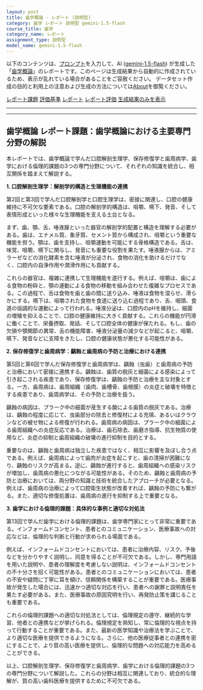 ```yaml
---
layout: post
title: 歯学概論 - レポート (説明型)
category: 歯学 レポート 説明型 gemini-1.5-flash
course_title: 歯学
category_name: レポート
assignment_type: 説明型
model_name: gemini-1.5-flash
---
```


以下のコンテンツは、[プロンプト](http://127.0.0.1:8000/generated/歯学/gemini-1.5-flash/prompt_レポート-説明型.md)を入力して、AI ([gemini-1.5-flash](contents/gemini-1.5-flash)) が生成した「[歯学概論](/contents/歯学/)」のレポートです。このページは生成結果から自動的に作成されているため、表示が乱れている場合があることをご容赦ください。
データセット作成の目的と利用上の注意および生成の方法については[About](/About)を御覧ください。

[レポート課題](../レポート課題-説明型)
[評価基準](../評価基準-説明型)
[レポート](../レポート-説明型)
[レポート評価](../レポート評価-説明型)
[生成結果のみを表示](http://127.0.0.1:8000/generated/歯学/gemini-1.5-flash/レポート-説明型.md)
  

***
***
  
## 歯学概論 レポート課題：歯学概論における主要専門分野の解説

本レポートでは、歯学概論で学んだ口腔解剖生理学、保存修復学と歯周病学、歯学における倫理的課題の3つの専門分野について、それぞれの知識を統合し、相互関係を踏まえて解説する。

**1. 口腔解剖生理学：解剖学的構造と生理機能の連携**

第2回と第3回で学んだ口腔解剖学と口腔生理学は、密接に関連し、口腔の健康維持に不可欠な要素である。口腔の解剖学的構造は、咀嚼、嚥下、発音、そして表情形成といった様々な生理機能を支える土台となる。

まず、歯、顎、舌、唾液腺といった器官の解剖学的配置と構造を理解する必要がある。歯は、エナメル質、象牙質、セメント質から構成され、咀嚼という重要な機能を担う。顎は、歯を支持し、咀嚼運動を可能にする骨格構造である。舌は、味覚、咀嚼、嚥下に関与し、発音にも重要な役割を果たす。唾液腺からは、アミラーゼなどの消化酵素を含む唾液が分泌され、食物の消化を助けるだけでなく、口腔内の自浄作用や潤滑作用にも貢献する。

これらの器官は、複雑に連携して生理機能を遂行する。例えば、咀嚼は、歯による食物の粉砕と、顎の運動による食物の移動を組み合わせた複雑なプロセスである。この過程で、舌は食物を歯と歯の間に送り込み、唾液は食物を湿らせ、滑らかにする。嚥下は、咀嚼された食物を食道に送り込む過程であり、舌、咽頭、食道の協調的な運動によって行われる。唾液分泌は、口腔内のpHを維持し、細菌の増殖を抑えることで、口腔の健康維持に大きく貢献する。これらの機能が円滑に働くことで、栄養摂取、発話、そして口腔全体の健康が保たれる。もし、歯の欠損や顎関節の異常、舌の機能障害、唾液分泌量の減少などが起こると、咀嚼、嚥下、発音などに支障をきたし、口腔の健康状態が悪化する可能性がある。


**2. 保存修復学と歯周病学：齲蝕と歯周病の予防と治療における連携**

第5回と第6回で学んだ保存修復学と歯周病学は、齲蝕（虫歯）と歯周病の予防と治療において密接に連携する。齲蝕は、歯質の脱灰と細菌による感染によって引き起こされる疾患であり、保存修復学は、齲蝕の予防と治療を主な対象とする。一方、歯周病は、歯周組織（歯肉、歯槽骨、歯根膜）の炎症と破壊を特徴とする疾患であり、歯周病学は、その予防と治療を扱う。

齲蝕の病因は、プラーク中の細菌が産生する酸による歯質の脱灰である。治療は、齲蝕の程度に応じて、虫歯部分の除去と修復材による充填、あるいはクラウンなどの被せ物による修復が行われる。歯周病の病因は、プラーク中の細菌による歯周組織への炎症反応である。治療は、歯石除去、歯磨き指導、抗生物質の使用など、炎症の抑制と歯周組織の破壊の進行抑制を目的とする。

重要なのは、齲蝕と歯周病は独立した疾患ではなく、相互に影響を及ぼし合う点である。例えば、歯周病によって歯肉が炎症を起こすと、歯の清掃が困難になり、齲蝕のリスクが高まる。逆に、齲蝕が進行すると、歯周組織への感染リスクが増加し、歯周病の悪化につながる可能性がある。そのため、齲蝕と歯周病の予防と治療においては、両分野の知識と技術を統合したアプローチが必要となる。例えば、歯周病の治療によって口腔衛生状態が改善すれば、齲蝕の予防にも繋がる。また、適切な修復処置は、歯周病の進行を抑制する上で重要となる。


**3. 歯学における倫理的課題：具体的な事例と適切な対処法**

第13回で学んだ歯学における倫理的課題は、歯学専門家にとって非常に重要である。インフォームドコンセント、患者とのコミュニケーション、医療事故への対応などは、倫理的な判断と行動が求められる場面である。

例えば、インフォームドコンセントにおいては、患者に治療内容、リスク、予後などを分かりやすく説明し、同意を得ることが不可欠である。しかし、専門用語を用いた説明や、患者の理解度を考慮しない説明は、インフォームドコンセントの不十分さを招く可能性がある。患者とのコミュニケーションにおいては、患者の不安や疑問に丁寧に耳を傾け、信頼関係を構築することが重要である。医療事故が発生した場合には、迅速かつ適切な対応を行い、患者への謝罪と説明責任を果たす必要がある。また、医療事故の原因究明を行い、再発防止策を講じることも重要である。

これらの倫理的課題への適切な対処法としては、倫理規定の遵守、継続的な学習、他者との連携などが挙げられる。倫理規定を熟知し、常に倫理的な視点を持って行動することが重要である。また、最新の医学知識や治療法を学ぶことで、より適切な医療を提供できるようになる。さらに、他の医療従事者との連携を密にすることで、より質の高い医療を提供し、倫理的な問題への対応能力を高めることができる。


以上、口腔解剖生理学、保存修復学と歯周病学、歯学における倫理的課題の3つの専門分野について解説した。これらの分野は相互に関連しており、統合的な理解が、質の高い歯科医療を提供するために不可欠である。
